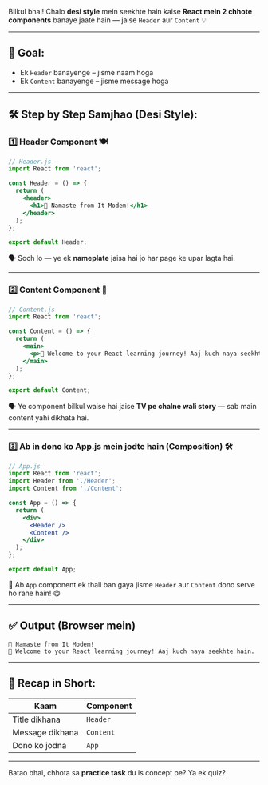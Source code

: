 Bilkul bhai!
Chalo **desi style** mein seekhte hain kaise **React mein 2 chhote components** banaye jaate hain — jaise `Header` aur `Content` 💡

---

## 🎯 Goal:

* Ek `Header` banayenge – jisme naam hoga
* Ek `Content` banayenge – jisme message hoga

---

## 🛠️ Step by Step Samjhao (Desi Style):

### 1️⃣ Header Component 🍽️

```jsx
// Header.js
import React from 'react';

const Header = () => {
  return (
    <header>
      <h1>👋 Namaste from It Modem!</h1>
    </header>
  );
};

export default Header;
```

🗣️ Soch lo — ye ek **nameplate** jaisa hai jo har page ke upar lagta hai.

---

### 2️⃣ Content Component 🍛

```jsx
// Content.js
import React from 'react';

const Content = () => {
  return (
    <main>
      <p>🚀 Welcome to your React learning journey! Aaj kuch naya seekhte hain.</p>
    </main>
  );
};

export default Content;
```

🗣️ Ye component bilkul waise hai jaise **TV pe chalne wali story** — sab main content yahi dikhata hai.

---

### 3️⃣ Ab in dono ko App.js mein jodte hain (Composition) 🛠️

```jsx
// App.js
import React from 'react';
import Header from './Header';
import Content from './Content';

const App = () => {
  return (
    <div>
      <Header />
      <Content />
    </div>
  );
};

export default App;
```

🧩 Ab `App` component ek thali ban gaya jisme `Header` aur `Content` dono serve ho rahe hain! 😋

---

## ✅ Output (Browser mein)

```
👋 Namaste from It Modem!
🚀 Welcome to your React learning journey! Aaj kuch naya seekhte hain.
```

---

## 🧠 Recap in Short:

| Kaam            | Component |
| --------------- | --------- |
| Title dikhana   | `Header`  |
| Message dikhana | `Content` |
| Dono ko jodna   | `App`     |

---

Batao bhai, chhota sa **practice task** du is concept pe? Ya ek quiz?
